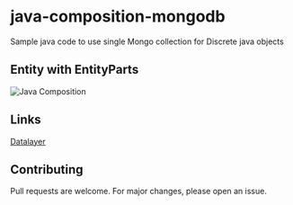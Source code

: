# java-composition-mongodb
Sample java code to use single Mongo collection for Discrete java objects

## Entity with EntityParts

![Java Composition](https://public.datalayer.in/ea2d2c05/java-mongodb.jpg)


## Links
<a href="https://datalayer.in" target="_blank">Datalayer</a>

## Contributing
Pull requests are welcome. For major changes, please open an issue.
